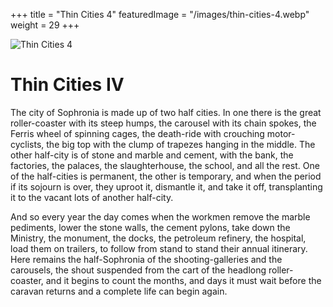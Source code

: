 +++
title = "Thin Cities 4"
featuredImage = "/images/thin-cities-4.webp"
weight = 29
+++

![Thin Cities 4](/images/thin-cities-4.webp)

# Thin Cities IV

The city of Sophronia is made up of two half cities. In one there is the great roller-coaster with its steep humps, the carousel with its chain spokes, the Ferris wheel of spinning cages, the death-ride with crouching motor-cyclists, the big top with the clump of trapezes hanging in the middle. The other half-city is of stone and marble and cement, with the bank, the factories, the palaces, the slaughterhouse, the school, and all the rest. One of the half-cities is permanent, the other is temporary, and when the period if its sojourn is over, they uproot it, dismantle it, and take it off, transplanting it to the vacant lots of another half-city.

And so every year the day comes when the workmen remove the marble pediments, lower the stone walls, the cement pylons, take down the Ministry, the monument, the docks, the petroleum refinery, the hospital, load them on trailers, to follow from stand to stand their annual itinerary. Here remains the half-Sophronia of the shooting-galleries and the carousels, the shout suspended from the cart of the headlong roller-coaster, and it begins to count the months, and days it must wait before the caravan returns and a complete life can begin again.
